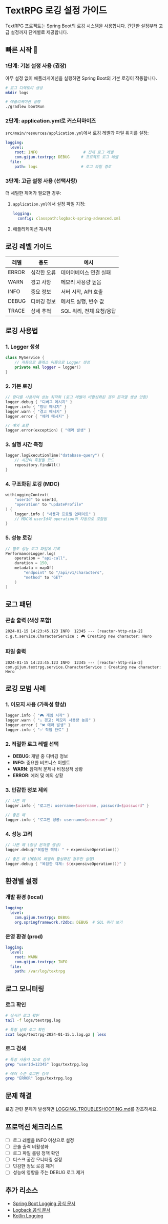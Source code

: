# TextRPG 로깅 설정 가이드

TextRPG 프로젝트는 Spring Boot의 로깅 시스템을 사용합니다.
간단한 설정부터 고급 설정까지 단계별로 제공합니다.

## 빠른 시작 🚀

### 1단계: 기본 설정 사용 (권장)
아무 설정 없이 애플리케이션을 실행하면 Spring Boot의 기본 로깅이 작동합니다.

```bash
# 로그 디렉토리 생성
mkdir logs

# 애플리케이션 실행
./gradlew bootRun
```

### 2단계: application.yml로 커스터마이즈
`src/main/resources/application.yml`에서 로깅 레벨과 파일 위치를 설정:

```yaml
logging:
  level:
    root: INFO                    # 전체 로그 레벨
    com.gijun.textrpg: DEBUG     # 프로젝트 로그 레벨
  file:
    path: logs                   # 로그 파일 경로
```

### 3단계: 고급 설정 사용 (선택사항)
더 세밀한 제어가 필요한 경우:

1. `application.yml`에서 설정 파일 지정:
   ```yaml
   logging:
     config: classpath:logback-spring-advanced.xml
   ```

2. 애플리케이션 재시작

## 로깅 레벨 가이드

| 레벨 | 용도 | 예시 |
|------|------|------|
| ERROR | 심각한 오류 | 데이터베이스 연결 실패 |
| WARN | 경고 사항 | 메모리 사용량 높음 |
| INFO | 중요 정보 | 서버 시작, API 호출 |
| DEBUG | 디버깅 정보 | 메서드 실행, 변수 값 |
| TRACE | 상세 추적 | SQL 쿼리, 전체 요청/응답 |

## 로깅 사용법

### 1. Logger 생성
```kotlin
class MyService {
    // 자동으로 클래스 이름으로 Logger 생성
    private val logger = logger()
}
```

### 2. 기본 로깅
```kotlin
// 람다를 사용하여 성능 최적화 (로그 레벨이 비활성화된 경우 문자열 생성 안함)
logger.debug { "디버그 메시지" }
logger.info { "정보 메시지" }
logger.warn { "경고 메시지" }
logger.error { "에러 메시지" }

// 예외 포함
logger.error(exception) { "에러 발생" }
```

### 3. 실행 시간 측정
```kotlin
logger.logExecutionTime("database-query") {
    // 시간이 측정될 코드
    repository.findAll()
}
```

### 4. 구조화된 로깅 (MDC)
```kotlin
withLoggingContext(
    "userId" to userId,
    "operation" to "updateProfile"
) {
    logger.info { "사용자 프로필 업데이트" }
    // MDC에 userId와 operation이 자동으로 포함됨
}
```

### 5. 성능 로깅
```kotlin
// 별도 성능 로그 파일에 기록
PerformanceLogger.log(
    operation = "api-call",
    duration = 150,
    metadata = mapOf(
        "endpoint" to "/api/v1/characters",
        "method" to "GET"
    )
)
```

## 로그 패턴

### 콘솔 출력 (색상 포함)
```
2024-01-15 14:23:45.123 INFO  12345 --- [reactor-http-nio-2] c.g.t.service.CharacterService : 🎮 Creating new character: Hero
```

### 파일 출력
```
2024-01-15 14:23:45.123 INFO  12345 --- [reactor-http-nio-2] com.gijun.textrpg.service.CharacterService : Creating new character: Hero
```

## 로깅 모범 사례

### 1. 이모지 사용 (가독성 향상)
```kotlin
logger.info { "🎮 게임 시작" }
logger.warn { "⚠️ 경고: 메모리 사용량 높음" }
logger.error { "❌ 에러 발생" }
logger.info { "✅ 작업 완료" }
```

### 2. 적절한 로그 레벨 선택
- **DEBUG**: 개발 중 디버깅 정보
- **INFO**: 중요한 비즈니스 이벤트
- **WARN**: 잠재적 문제나 비정상적 상황
- **ERROR**: 에러 및 예외 상황

### 3. 민감한 정보 제외
```kotlin
// 나쁜 예
logger.info { "로그인: username=$username, password=$password" }

// 좋은 예
logger.info { "로그인 성공: username=$username" }
```

### 4. 성능 고려
```kotlin
// 나쁜 예 (항상 문자열 생성)
logger.debug("복잡한 객체: " + expensiveOperation())

// 좋은 예 (DEBUG 레벨이 활성화된 경우만 실행)
logger.debug { "복잡한 객체: ${expensiveOperation()}" }
```

## 환경별 설정

### 개발 환경 (local)
```yaml
logging:
  level:
    com.gijun.textrpg: DEBUG
    org.springframework.r2dbc: DEBUG  # SQL 쿼리 보기
```

### 운영 환경 (prod)
```yaml
logging:
  level:
    root: WARN
    com.gijun.textrpg: INFO
  file:
    path: /var/log/textrpg
```

## 로그 모니터링

### 로그 확인
```bash
# 실시간 로그 확인
tail -f logs/textrpg.log

# 특정 날짜 로그 확인
zcat logs/textrpg-2024-01-15.1.log.gz | less
```

### 로그 검색
```bash
# 특정 사용자 ID로 검색
grep "userId=12345" logs/textrpg.log

# 에러 수준 로그만 검색
grep "ERROR" logs/textrpg.log
```

## 문제 해결

로깅 관련 문제가 발생하면 [LOGGING_TROUBLESHOOTING.md](./LOGGING_TROUBLESHOOTING.md)를 참조하세요.

## 프로덕션 체크리스트

- [ ] 로그 레벨을 INFO 이상으로 설정
- [ ] 콘솔 출력 비활성화
- [ ] 로그 파일 롤링 정책 확인
- [ ] 디스크 공간 모니터링 설정
- [ ] 민감한 정보 로깅 제거
- [ ] 성능에 영향을 주는 DEBUG 로그 제거

## 추가 리소스

- [Spring Boot Logging 공식 문서](https://docs.spring.io/spring-boot/docs/current/reference/html/features.html#features.logging)
- [Logback 공식 문서](http://logback.qos.ch/documentation.html)
- [Kotlin Logging](https://github.com/MicroUtils/kotlin-logging)

